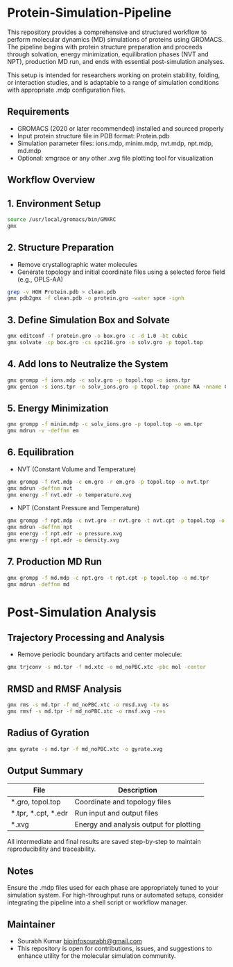 # Protein-Simulation-Pipeline
This repository provides a comprehensive and structured workflow to perform molecular dynamics (MD) simulations of proteins using GROMACS. The pipeline begins with protein structure preparation and proceeds through solvation, energy minimization, equilibration phases (NVT and NPT), production MD run, and ends with essential post-simulation analyses.

This setup is intended for researchers working on protein stability, folding, or interaction studies, and is adaptable to a range of simulation conditions with appropriate .mdp configuration files.

## Requirements
- GROMACS (2020 or later recommended) installed and sourced properly
- Input protein structure file in PDB format: Protein.pdb
- Simulation parameter files: ions.mdp, minim.mdp, nvt.mdp, npt.mdp, md.mdp
- Optional: xmgrace or any other .xvg file plotting tool for visualization


## Workflow Overview
## 1. Environment Setup
```sh
source /usr/local/gromacs/bin/GMXRC
gmx
```

## 2. Structure Preparation
- Remove crystallographic water molecules
- Generate topology and initial coordinate files using a selected force field (e.g., OPLS-AA)
```sh
grep -v HOH Protein.pdb > clean.pdb
gmx pdb2gmx -f clean.pdb -o protein.gro -water spce -ignh
```

## 3. Define Simulation Box and Solvate
```sh
gmx editconf -f protein.gro -o box.gro -c -d 1.0 -bt cubic
gmx solvate -cp box.gro -cs spc216.gro -o solv.gro -p topol.top
```

## 4. Add Ions to Neutralize the System
```sh
gmx grompp -f ions.mdp -c solv.gro -p topol.top -o ions.tpr
gmx genion -s ions.tpr -o solv_ions.gro -p topol.top -pname NA -nname CL -neutral
```

## 5. Energy Minimization
```sh
gmx grompp -f minim.mdp -c solv_ions.gro -p topol.top -o em.tpr
gmx mdrun -v -deffnm em
```

## 6. Equilibration
- NVT (Constant Volume and Temperature)
```sh
gmx grompp -f nvt.mdp -c em.gro -r em.gro -p topol.top -o nvt.tpr
gmx mdrun -deffnm nvt
gmx energy -f nvt.edr -o temperature.xvg
```

- NPT (Constant Pressure and Temperature)
```sh
gmx grompp -f npt.mdp -c nvt.gro -r nvt.gro -t nvt.cpt -p topol.top -o npt.tpr
gmx mdrun -deffnm npt
gmx energy -f npt.edr -o pressure.xvg
gmx energy -f npt.edr -o density.xvg
```

## 7. Production MD Run
```sh
gmx grompp -f md.mdp -c npt.gro -t npt.cpt -p topol.top -o md.tpr
gmx mdrun -deffnm md
```

# Post-Simulation Analysis
## Trajectory Processing and Analysis
- Remove periodic boundary artifacts and center molecule:
```sh
gmx trjconv -s md.tpr -f md.xtc -o md_noPBC.xtc -pbc mol -center
```

## RMSD and RMSF Analysis
```sh
gmx rms -s md.tpr -f md_noPBC.xtc -o rmsd.xvg -tu ns
gmx rmsf -s md.tpr -f md_noPBC.xtc -o rmsf.xvg -res
```

## Radius of Gyration
```sh
gmx gyrate -s md.tpr -f md_noPBC.xtc -o gyrate.xvg
```

## Output Summary
| File  | Description
|----------|----------|
| *.gro, topol.top  | Coordinate and topology files   |
| *.tpr, *.cpt, *.edr  | Run input and output files   |
| *.xvg  | Energy and analysis output for plotting   |
All intermediate and final results are saved step-by-step to maintain reproducibility and traceability.


## Notes
Ensure the .mdp files used for each phase are appropriately tuned to your simulation system.
For high-throughput runs or automated setups, consider integrating the pipeline into a shell script or workflow manager.

## Maintainer
- Sourabh Kumar bioinfosourabh@gmail.com
- This repository is open for contributions, issues, and suggestions to enhance utility for the molecular simulation community.

